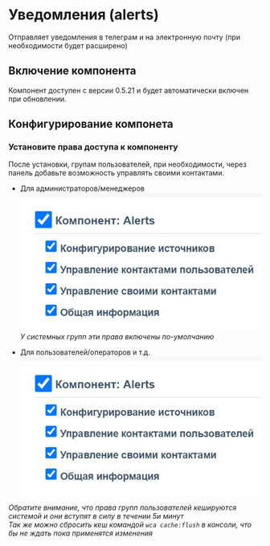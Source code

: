 # Уведомления (alerts)
Отправляет уведомления в телеграм и на электронную почту (при необходимости будет расширено) 

## Включение компонента   
Компонент доступен с версии 0.5.21 и будет автоматически включен при обновлении.


## Конфигурирование компонета 
### Установите права доступа к компоненту
После установки, групам пользователей, при необходимости, через панель добавьте возможность управлять своими контактами. 
* Для администраторов/менеджеров
![](../res/alerts_permissions_admin.png)   
*У системных групп эти права включены по-умолчанию*
     
     

* Для пользователей/операторов и т.д.
![](../res/alerts_permissions_admin.png)

*Обратите внимание, что права групп пользователей кешируются системой и они вступят в силу в течении 5и минут*    
*Так же можно сбросить кеш командой `wca cache:flush` в консоли, что бы не ждать пока применятся изменения*   

